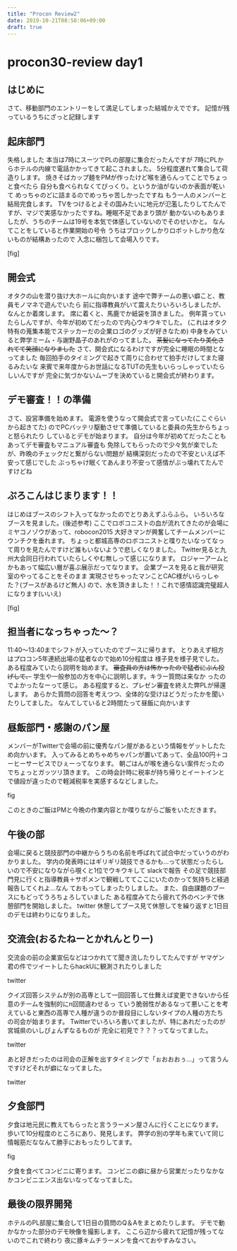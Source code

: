 ```yaml
---
title: "Procon Review2"
date: 2019-10-21T08:58:06+09:00
draft: true
---
```

# procon30-review day1

## はじめに

さて、移動部門のエントリーをして満足してしまった結城かえでです。
記憶が残っているうちにざっと記録します

## 起床部門

失格しました
本当は7時にスーツでPLの部屋に集合だったんですが
7時にPLからホテルの内線で電話かかってきて起こされました。
5分程度遅れて集合して荷造りします。
焼きそばカップ麺をPMが作ったけど喉を通らんってことでちょっと食べたら
自分も食べられなくてびっくり。というか油がないのか表面が乾いて
めっちゃのどに詰まるのでめっちゃ苦しかったですね
もう一人のメンバーと結局完食します。
TVをつけるとよその国みたいに地元が氾濫したりしてたんですが、マジで実感なかったですね。睡眠不足であまり頭が
動かないのもありましたが、うちのチームは19号を本気で体感していないのでそのせいかと。
なんてことをしていると作業開始の号令
うちはブロックしかりロボットしかり危ないものが結構あったので
入念に梱包して会場入りです。

[fig]

## 開会式

オタクの山を潜り抜け大ホールに向かいます
途中で弊チームの悪い癖こと、教員モノマネで遊んでいたら
前に指導教員がいて震えたりいろいろしましたが、なんとか着席します。
席に着くと、馬鹿でか紙袋を頂きました。
例年貰っていたらしんですが、今年が初めてだったので内心ウキウキでした。
(これはオタク特有の蒐集本能でステッカーだの企業ロゴのグッズが好きなため)
中身をみていると弊学ミーム・与謝野晶子のあれがのってました。
~~茶髪になってたり美化されてて笑顔になりました~~
さて、開会式になるわけですが完全に睡眠の時間となってました
毎回拍手のタイミングで起きて周りに合わせて拍手だけしてまた寝るみたいな
来賓で来年度からお世話になるTUTの先生もいらっしゃっていたらしいんですが
完全に気づかないムーブを決めていると開会式が終わります。

## デモ審査！！の準備

さて、設営準備を始めます。
電源を使うなって開会式で言っていた(ここぐらいから起きてた)
のでPCバッテリ駆動させて準備していると委員の先生からちょっと怒られたり
しているとデモが始まります。
自分は今年が初めてだったこともあってデモ審査もマニュアル審査も
免除してもらったので少々気が楽でしたが、昨晩のチェックだと繋がらない問題が
結構深刻だったので不安といえば不安って感じでした
ぶっちゃけ眠くてあんまり不安って感情がぶっ壊れてたんですけどね

## ぷろこんはじまります！！

はじめはブースのシフト入ってなかったのでとりあえずふらふら。
いろいろなブースを見ました。(後述参考)
ここでロボコニストの血が流れてきたのが会場にミヤコノゾウがあって、robocon2015
大好きマンが興奮してチームメンバーにウンチクを垂れます。
ちょっと都城高専のロボコニストと喋りたいなってなって周りを見たんですけど誰もいないようで悲しくなりました。
Twitter見ると九州大会同日行われていたらしくやむ無しって感じになります。
ロジャーアームとかもあって幅広い層が喜ぶ展示だってなります。
企業ブースを見ると我が研究室のやってることをそのまま
実現させちゃったマンことCAC様がいらっしゃた？(ブースがあるけど無人)
ので、水を頂きました！！これで感情認識完璧超人になります(いいえ)

[fig]

## 担当者になっちゃった～？

11:40～13:40までシフトが入っていたのでブースに帰ります。
とりあえず相方はプロコン5年連続出場の猛者なので始め10分程度は
様子見を様子見でした。
ある程度みていたら説明を始めます。
~~審査員の方は怖かったので猛者にぶん投げして、~~ 学生や一般参加の方を中心に説明します。キラー質問は来なか
ったのでよかったなーって感じ。
ある程度すると、プレゼン審査を終えた弊PLが帰還します。
あらかた質問の回答を考えつつ、全体的な受けはどうだったかを聞いたりしてました。
なんてしていると2時間たって昼飯に向かいます

## 昼飯部門・感謝のパン屋

メンバーがTwitterで会場の前に優秀なパン屋があるという情報をゲットしたため向かいます。
入ってみるとめちゃめちゃパンが置いてあって、全品100円＋コーヒーサービスでひぇーってなります。
朝ごはんが喉を通らない案件だったのでちょっとガッツリ頂きます。
この時会計時に税率が持ち帰りとイートインとで値段が違ったので軽減税率を実感するなどしました。

fig

このときのご飯はPMと今晩の作業内容とか喋りながらご飯をいただきます。

## 午後の部

会場に戻ると競技部門の中継からうちの名前を呼ばれて試合中だっていうのがわかりました。
学内の発表時にはギリギリ競技できるかも…って状態だったらしいので不安になりながら覗くと1位でウキウキして
slackで報告
その足で競技部門見に行くと指導教員＋サポメンで観戦しててここにいたのかって気持ちと経過報告してくれよ…なん
ておもってしまったりしました。
また、自由課題のブースにもどってうろちょろしていました
ある程度みてたら疲れて外のベンチで休憩部門を開始しました。
twitter
休憩してブース見て休憩してを繰り返すと1日目のデモは終わりになりました。

## 交流会(おるたねーとかれんとりー)

交流会の前の企業宣伝などはつかれてて聞き流したりしてたんですが
ヤマゲン君の件でツイートしたらhackUに観測されたりしました

twitter

クイズ回答システムが別の高専として一回回答して仕舞えば変更できないから任意のチームを強制的にn回間違わせるっ
ていう脆弱性があるなって悪いことを考えていると東西の高専で人種が違うのか普段目にしないタイプの人種の方たち
の司会が始まります。
Twitterでいろいろ書いてましたが、特にあれだったのが宮城県のいしぴょんずなるものが
完全に初見で？？？ってなってました。

twitter

あと好きだったのは司会の正解を出すタイミングで「ぉおおおぅ…」って言うんですけどそれが癖になってました。

twitter

## 夕食部門

夕食は地元民に教えてもらったと言うラーメン屋さんに行くことになります。
歩いて10分程度のところにあり、発見します。
弊学の別の学年も来ていて同じ情報筋だななんて勝手におもったりしてます。

fig

夕食を食べてコンビニに寄ります。
コンビニの癖に昼から営業だったりなかなかコンビニエンス出ないなってなってました。

## 最後の限界開発

ホテルのPL部屋に集合して1日目の質問のQ＆Aをまとめたりします。
デモで動かなかった部分のデモ映像を撮影します。
ここら辺から疲れて記憶が残ってないのでこれで終わり
夜に豚キムチラーメンを食べておやすみなさい。
